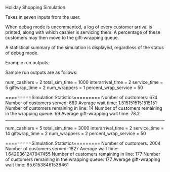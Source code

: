 Holiday Shopping Simulation

Takes in seven inputs from the user.

When debug mode is uncommented, a log of every customer arrival is printed, along with which cashier is servicing them. A percentage of these customers may then move to the gift-wrapping queue.

A statistical summary of the simulation is displayed, regardless of the status of debug mode.

Example run outputs:

Sample run outputs are as follows:

num_cashiers = 2
total_sim_time = 1000
interarrival_time = 2
service_time = 5
giftwrap_time = 2
num_wrappers = 1
percent_wrap_service = 50

=========Simulation Statistics=========
Number of customers: 674
Number of customers served: 660
Average wait time: 1.5151515151515151
Number of customers remaining in line: 14
Number of customers remaining in the wrapping queue: 69
Average gift-wrapping wait time: 78.2

________________________________________________________

num_cashiers = 5
total_sim_time = 3000
interarrival_time = 2
service_time = 14
giftwrap_time = 2
num_wrappers = 2
percent_wrap_service = 50

=========Simulation Statistics=========
Number of customers: 2004
Number of customers served: 1827
Average wait time: 1.6420361247947455
Number of customers remaining in line: 177
Number of customers remaining in the wrapping queue: 177
Average gift-wrapping wait time: 85.61538461538461
